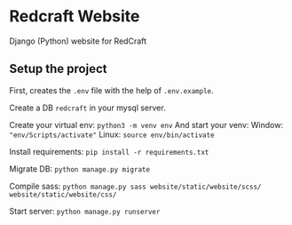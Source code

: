 # Redcraft Website

Django (Python) website for RedCraft

## Setup the project

First, creates the `.env` file with the help of `.env.example`.

Create a DB `redcraft` in your mysql server.

Create your virtual env: `python3 -m venv env`
And start your venv:
Window: `"env/Scripts/activate"`
Linux: `source env/bin/activate`

Install  requirements: `pip install -r requirements.txt`

Migrate DB: `python manage.py migrate`

Compile sass: `python manage.py sass website/static/website/scss/ website/static/website/css/`

Start server: `python manage.py runserver`

